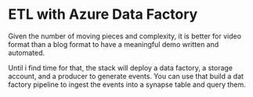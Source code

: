 # ETL with Azure Data Factory

Given the number of moving pieces and complexity, it is better for video format than a blog format to have a meaningful demo written and automated.

Until i find time for that, the stack will deploy a data factory, a storage account, and a producer to generate events. You can use that build a dat factory pipeline to ingest the events into a synapse table and query them.
